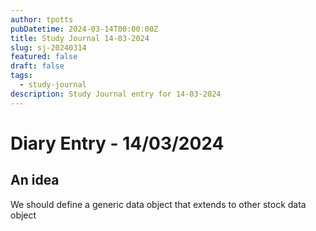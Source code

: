 ```yaml
---
author: tpotts
pubDatetime: 2024-03-14T00:00:00Z
title: Study Journal 14-03-2024
slug: sj-20240314
featured: false
draft: false
tags:
  - study-journal
description: Study Journal entry for 14-03-2024
---
```

# Diary Entry - 14/03/2024
## An idea
We should define a generic data object that extends to other stock data object
